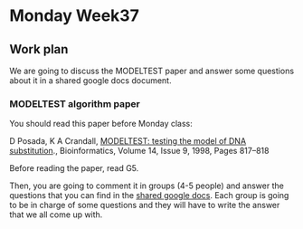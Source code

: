 # Monday Week37

## Work plan

We are going to discuss the MODELTEST paper and answer some questions about it in a shared google docs document.

### MODELTEST algorithm paper

You should read this paper before Monday class:

D Posada, K A Crandall, [MODELTEST: testing the model of DNA substitution](https://doi.org/10.1093/bioinformatics/14.9.817)., Bioinformatics, Volume 14, Issue 9, 1998, Pages 817–818

Before reading the paper, read G5. 

Then, you are going to comment it in groups (4-5 people) and answer the questions that you can find in the [shared google docs](https://docs.google.com/document/d/1fFOF-OkJ7cEGPsnrtYN_0w4WoL3BDyWpdSNJKtCj7bk/edit?usp=sharing). Each group is going to be in charge of some questions and they will have to write the answer that we all come up with.





